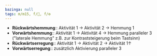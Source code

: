 ```yaml
---
bazinga: null
tags: m/m15, f/🧠, f/⚙️
---
```

- **Rückwärtshemmung**:: Aktivität 1 → Aktivität 2 → Hemmung 1
- **Vorwärtshemmung**:: Aktivität 1 → Aktivität 4 → Hemmung paralleler 3 ("laterale Hemmung" z.B. zur Kontraststeigerung beim Tastsinn)
- **Rückwärtserregung**:: Aktivität 1 → Aktivität 2 → Aktivität 1↑ 
- **Vorwärtserregung**:: zusätzlich Aktivierung paralleler 3